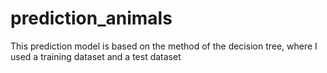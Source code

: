 # prediction_animals
This prediction model is based on the method of the decision tree, where I used a training dataset and a test dataset 
